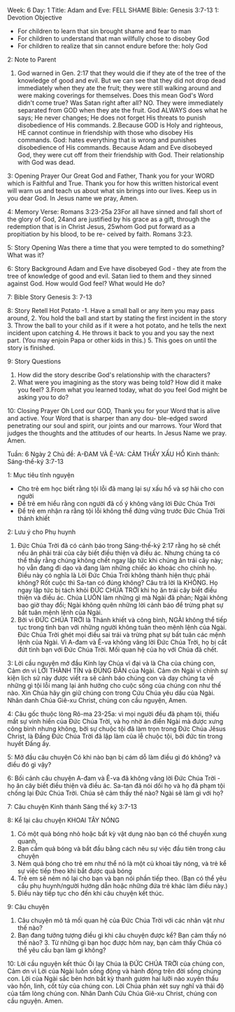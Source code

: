 Week: 6
Day: 1
Title: Adam and Eve: FELL SHAME
Bible: Genesis 3:7-13
1: Devotion Objective
- For children to learn that sin brought shame and fear to man 
- For children to understand that man willfully chose to disobey God 
- For children to realize that sin cannot endure before the: holy God

2: Note to Parent
 1. God warned in Gen. 2:17 that they would die if they ate of the tree of the knowledge of good and evil. But we can see that they did not drop dead immediately when they ate the fruit; they were still walking around and were making coverings for themselves. Does this mean God's Word didn't come true? Was Satan right after all? NO. They were immediately separated from GOD when they ate the fruit. God ALWAYS does what he says; He never changes; He does not forget His threats to punish disobedience of His commands. 2.Because GOD is Holy and righteous, HE cannot continue in friendship with those who disobey His commands. God: hates everything that is wrong and punishes disobedience of His commands. Because Adam and Eve disobeyed God, they were cut off from their friendship with God. Their relationship with God was dead.

3: Opening Prayer
Our Great God and Father, Thank you for your WORD which is Faithful and True. Thank you for how this written historical event will warn us and teach us about what sin brings into our lives. Keep us in you dear God. In Jesus name we pray, Amen.

4: Memory Verse:
Romans 3:23-25a 23For all have sinned and fall short of the glory of God, 24and are justified by his grace as a gift, through the redemption that is in Christ Jesus, 25whom God put forward as a propitiation by his blood, to be re- ceived by faith. Romans 3:23.

5: Story Opening
Was there a time that you were tempted to do something? What was it?

6: Story Background
Adam and Eve have disobeyed God - they ate from the tree of knowledge of good and evil. Satan lied to them and they sinned against God. How would God feel? What would He do? 

7: Bible Story
Genesis 3: 7-13

8: Story Retell
Hot Potato -1. Have a small ball or any item you may pass around, 2. You hold the ball and start by stating the first incident in the story 3. Throw the ball to your child as if it were a hot potato, and he tells the next incident upon catching 4. He throws it back to you and you say the next part. (You may enjoin Papa or other kids in this.) 5. This goes on until the story is finished.

9: Story Questions
1. How did the story describe God's relationship with the characters? 
2. What were you imagining as the story was being told? How did it make you feel? 3.From what you learned today, what do you feel God might be asking you to do? 

10: Closing Prayer
Oh Lord our GOD, Thank you for your Word that is alive and active. Your Word that is sharper than any dou- ble-edged sword penetrating our soul and spirit, our joints and our marrows. Your Word that judges the thoughts and the attitudes of our hearts. In Jesus Name we pray. Amen.

Tuần: 6
Ngày 2
Chủ đề: A-ĐAM VÀ Ê-VA: CẢM THẤY XẤU HỔ
Kinh thánh: Sáng-thế-ký 3:7-13

1: Mục tiêu tĩnh nguyện
- Cho trẻ em học biết rằng tội lỗi đã mang lại sự xấu hổ và sợ hãi cho con người
- Để trẻ em hiểu rằng con người đã cố ý không vâng lời Đức Chúa Trời
- Để trẻ em nhận ra rằng tội lỗi không thể đứng vững trước Đức Chúa Trời thánh khiết

2: Lưu ý cho Phụ huynh
1. Đức Chúa Trời đã có cảnh báo trong Sáng-thế-ký 2:17 rằng họ sẽ chết nếu ăn phải trái của cây biết điều thiện và điều ác. Nhưng chúng ta có thể thấy rằng chúng không chết ngay lập tức khi chúng ăn trái cây này; họ vẫn đang đi dạo và đang làm những chiếc áo khoác cho chính họ. Điều này có nghĩa là Lời Đức Chúa Trời không thành hiện thực phải không? Rốt cuộc thì Sa-tan có đúng không? Câu trả lời là KHÔNG. Họ ngay lập tức bị tách khỏi ĐỨC CHÚA TRỜI khi họ ăn trái cây biết điều thiện và điều ác. Chúa LUÔN làm những gì mà Ngài đã phán; Ngài không bao giờ thay đổi; Ngài không quên những lời cảnh báo để trừng phạt sự bất tuân mệnh lệnh của Ngài.
2. Bởi vì ĐỨC CHÚA TRỜI là Thánh khiết và công bình, NGÀI không thể tiếp tục trong tình bạn với những người không tuân theo mệnh lệnh của Ngài. Đức Chúa Trời ghét mọi điều sai trái và trừng phạt sự bất tuân các mệnh lệnh của Ngài. Vì A-đam và Ê-va không vâng lời Đức Chúa Trời, họ bị cắt đứt tình bạn với Đức Chúa Trời. Mối quan hệ của họ với Chúa đã chết.

3: Lời cầu nguyện mở đầu
Kính lạy Chúa vĩ đại và là Cha của chúng con, Cảm ơn vì LỜI THÀNH TÍN và ĐÚNG ĐẮN của Ngài. Cảm ơn Ngài vì chính sự kiện lịch sử này được viết ra sẽ cảnh báo chúng con và dạy chúng ta về những gì tội lỗi mang lại ảnh hưởng cho cuộc sống của chúng con như thế nào. Xin Chúa hãy gìn giữ chúng con trong Cứu Chúa yêu dấu của Ngài. Nhân danh Chúa Giê-xu Christ, chúng con cầu nguyện, Amen.


4: Câu gốc thuộc lòng
Rô-ma 23-25a: vì mọi người đều đã phạm tội, thiếu mất sự vinh hiển của Đức Chúa Trời, và họ nhờ ân điển Ngài mà được xưng công bình nhưng không, bởi sự chuộc tội đã làm trọn trong Đức Chúa Jêsus Christ, là Đấng Đức Chúa Trời đã lập làm của lễ chuộc tội, bởi đức tin trong huyết Đấng ấy.
 
5: Mở đầu câu chuyện
Có khi nào bạn bị cám dỗ làm điều gì đó không? và điều đó gì vậy?

6: Bối cảnh câu chuyện
A-đam và Ê-va đã không vâng lời Đức Chúa Trời - họ ăn cây biết điều thiện và điều ác. Sa-tan đã nói dối họ và họ đã phạm tội chống lại Đức Chúa Trời. Chúa sẽ cảm thấy thế nào? Ngài sẽ làm gì với họ?

7: Câu chuyện Kinh thánh
Sáng thế ký 3:7-13

8: Kể lại câu chuyện
KHOAI TÂY NÓNG
1. Có một quả bóng nhỏ hoặc bất kỳ vật dụng nào bạn có thể chuyền xung quanh, 
2. Bạn cầm quả bóng và bắt đầu bằng cách nêu sự việc đầu tiên trong câu chuyện 
3. Ném quả bóng cho trẻ em như thể nó là một củ khoai tây nóng, và trẻ kể sự việc tiếp theo khi bắt được quả bóng
4. Trẻ em sẽ ném nó lại cho bạn và bạn nói phần tiếp theo. (Bạn có thể yêu cầu phụ huynh/người hướng dẫn hoặc những đứa trẻ khác làm điều này.) 
5. Điều này tiếp tục cho đến khi câu chuyện kết thúc.

9: Câu chuyện
1. Câu chuyện mô tả mối quan hệ của Đức Chúa Trời với các nhân vật như thế nào?
2. Bạn đang tưởng tượng điều gì khi câu chuyện được kể? Bạn cảm thấy nó thế nào? 3. Từ những gì bạn học được hôm nay, bạn cảm thấy Chúa có thể yêu cầu bạn làm gì không?

10: Lời cầu nguyện kết thúc
Ôi lạy Chúa là ĐỨC CHÚA TRỜI của chúng con, Cảm ơn vì Lời của Ngài luôn sống động và hành động trên đời sống chúng con. Lời của Ngài sắc bén hơn bất kỳ thanh gươm hai lưỡi nào xuyên thấu vào hồn, linh, cốt tủy của chúng con. Lời Chúa phán xét suy nghĩ và thái độ của tấm lòng chúng con. Nhân Danh Cứu Chúa Giê-xu Christ, chúng con cầu nguyện. Amen.
